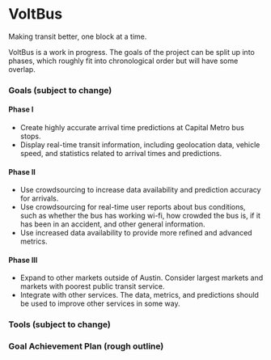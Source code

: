 # VoltBus

Making transit better, one block at a time.

VoltBus is a work in progress. The goals of the project can be split up into phases, which roughly fit into chronological 
order but will have some overlap.

### Goals (subject to change)
#### Phase I 
* Create highly accurate arrival time predictions at Capital Metro bus stops.
* Display real-time transit information, including geolocation data, vehicle speed, and statistics related to arrival times and predictions.

#### Phase II
* Use crowdsourcing to increase data availability and prediction accuracy for arrivals. 
* Use crowdsourcing for real-time user reports about bus conditions, such as whether the bus has working wi-fi, how crowded the bus is, if it has been in an accident, and other general information.
* Use increased data availability to provide more refined and advanced metrics.

#### Phase III
* Expand to other markets outside of Austin. Consider largest markets and markets with poorest public transit service.
* Integrate with other services. The data, metrics, and predictions should be used to improve other services in some way.

### Tools (subject to change)

### Goal Achievement Plan (rough outline)
